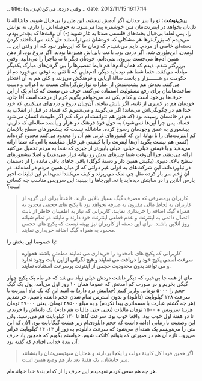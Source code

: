 .. title: وقتی دزدی می‌کن(م،ن،ید) .. date: 2012/11/15 16:17:14

**پیش‌نوشت:** تو را سر جدتان‌، اگر آدمش نیستید‌، این متن را بی‌خیال
شوید‌‌، ماشالله تا دل‌تان بخواهد در اینترنت‌مان متن خوشمزه پیدا می‌شود.
نه حوصله‌اش را دارم‌، نه توانش را‌، پس لطفا بی‌خیال بحث‌های فلسفی صدتا
یه غاز شوید ;-) آن وقت‌ها که بچه‌تر بودم‌، می‌دیدم که بزرگ‌تر‌ها هر
مشکلی که خودشان نمی‌توانستند حل کنند می‌انداختند گردن دسته‌ای خاصی از
مردم‌. دایم می‌شنیدم که زمان ما که این‌طور نبود که‌، از وقتی این …
اومدن‌، این‌طوری شد‌. اگر دزدی بود‌، باعث بانی‌اش همین‌ها بودند‌. اگر
دروغ بود‌، از دهن همین آدم‌ها می‌جست بیرون‌. نمی‌دانم‌، خود‌تان دیگر تا
ته ماجرا را می‌دانید‌. وقتی برزرگتر شدم‌، دیدم که همان آدم‌ها هم دایما
تقصیر‌ها را بین گردن‌های مبارک یکدیگر مبادله می‌کنند‌. حتما شما هم
دیده‌اید دیگر‌، آدم‌هایی که تا تقی به توقی می‌خورد دم از حکومت دو
هـــــــزار و پانصد سالهٔ آریایی و فرهنگش می‌زنند و کلی هم به آن افتخار
می‌کنند‌. بعدش هم پشت‌بندش از عبارات نوازش‌گرانه‌ای نسبت به اعراب و دست
ساخت‌هاشان برای رفع مسئولیت استفاده می‌کنند‌. حرف من نیست که کدام یک از
این حرف‌ها بی‌خود است و کدام یکی نه‌. می‌خواهم بگویم کرم از درخت است آقا
جان‌. خودمان هم در کسری از ثانیه‌، اگر پایش بیافتد‌، آن‌چنان دروغ و
دزدی‌ای می‌کنیم‌، که خود خدا هم در چگونگی‌اش می‌ماند! اگر می‌گویند و
می‌شنویم که فساد در قبل از انقلاب به دم در خانه‌مان رسیده بود (که هنوز
هم نتوانسته‌ام درک کنم اگر طبیعت انسان می‌شود فساد‌، پس چرا این‌ها
نمی‌شود) به حول قوهٔ فرهنگ دو هزار و پانصد ساله‌ای که داریم‌، بیشعوری به
عمق وجودمان رسوخ کرده‌. ماشالله نیست که بیشعور‌های سطح بالایمان کم
اینترنت‌مان را با بهانهٔ این که کشور‌های غربی هم آن را محدود می‌کنند
محدود کرده‌اند (کسی هم نیست بگوید آن‌ها اینترنت را با کیفیتی غیر قابل
مقایسه با آنی که شما ارائه می‌دهید و با قیمتی خیلی‌، خیلی‌، خیلی
پایین‌تر از چیزی که شما به مردم تحمیل می‌کنید ارائه می‌دهند‌، چرا آن‌وقت
شما چیز‌های بدش رو بهانه قرار می‌دهید‌) و اصلا بیشعور‌های سطح بالای
دنیوی (یکیش همین دار و دستهٔ گوگل) باقی جاهای باقی مانده را از دستمان در
نیاورده‌اند، این شرکت‌های به قولی غیر دولتی که از میان همین مردم در
آمده‌اند‌، در آن زخم سر باز کرده مثل چی نمک می‌ریزند و کیف می‌کنند‌!
نمی‌دانم این تبلیغات اخیر پارس آنلاین را در سایتش دیده‌اید یا نه‌.
این‌جاها را ببینید: این سرویس مناسب چه کسانی است؟

> کاربران پرمصرفی که مصرف گیگ بسیار بالایی دارند. قاعدتاً برای این گروه
> از کاربران به لحاظ مالی مقرون به صرفه نخواهد بود تا پکیج های حجمی
> محدود به همراه گیگ اضافه را خریداری نمایند. کاربرانی که نیاز به
> اطمینان خاطر از بابت اتصال دائمی به اینترنت و عدم قطعی اینترنت خود
> دارند و مایلند در تمام شبانه روز آنلاین باشند. برای این دسته از
> کاربران نیز بهینه نیست که پکیج های حجمی محدود به همراه گیگ اضافه
> خریداری نمایند.

یا خصوصا این بخش را:

> کاربرانی که پکیج های نامحدود را خریداری می نمایند مطمئن باشند **همواره
> سرعت اسمی پکیج خود را دریافت می نمایند و هیچ نگرانی از این بابت وجود
> ندارد و می توانند بدون محدودیت حجمی از اینترنت پرسرعت استفاده
> نمایند.**

مای از همه جا بی‌خبر‌، که دیگر داشت دردش خیلی زیاد می‌شد که هر ماه یک
پکیج چهار گیگی بخریم و در صورت کم آمدنش که عموما همان ۱۰ روز اول
می‌آمد‌، پول یک گیگ حجم را ۵۰۰۰ تومانی واریز کنیم (خداییش درد دارد) به
امید این که یک ماه اینترنت با سرعت ۱۲۸ کیلوبایت (دانلود) و بدون استرس
تمام شدن حجم داشته باشیم‌، خر شدیم (هر چه گشتم عبارت با مسماتری پیدا
نکردم) و به مبلغ ۲۸۵۰۰ تومان‌، یعنی ۲۷۰۰۰ تومان هزینهٔ سرویس + ۱۵۰۰
تومان مالیات (یعنی حتی مالیات هم دادم) یک دانه‌اش را خریدم‌. تا دو هفتهٔ
اول خوب بود‌. واقعا خوب بود‌. سرعت گاها تا ۱۳۰ کیلوبایت هم می‌رسید‌. ولی
این وضعیت تا زمانی ادامه داشت که حجم دانلودی‌ام زیر هشت گیگابایت بود‌.
الان که این متن را می‌نویسم یک هفته‌ای می‌شود که سرعت دانلودم به زور از
۱۳، ۱۴ کیلوبایت فراتر می‌رود‌. تازه آن هم در صورتی که بتوانم کانکت شوم‌.
خواستم بگویم که همچین یاد حرف آن بندهٔ خدایی افتادم که گفته بود:

> اگر همین فردا کل کابینهٔ دولت را یکجا بردارند و همتایان سوئیسی‌شان را
> بنشانند سر جایشان‌، یک هفتهٔ بعد باز هم وضع همین است.

هر چه هم سعی کردم نفهمیدم این حرف را از کدام بندهٔ خدا خوانده‌ام‌.
